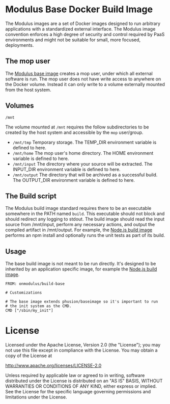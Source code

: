# Modulus Base Docker Build Image
The Modulus images are a set of Docker images designed to run arbitrary applications with a standardized external interface. The Modulus image convention enforces a high degree of security and control required by PaaS environments and might not be suitable for small, more focused, deployments.

## The mop user
The [Modulus base image](https://github.com/onmodulus/docker-base) creates a mop user, under which all external software is run. The mop user does not have write access to anywhere on the Docker volume. Instead it can only write to a volume externally mounted from the host system.

## Volumes

`/mnt`

The volume mounted at `/mnt` requires the follow subdirectories to be created
by the host system and accessible by the `mop` user/group.

* `/mnt/tmp` Temporary storage. The TEMP_DIR environment variable is defined to here.
* `/mnt/home` The mop user's home directory. The HOME environment variable is defined to here.
* `/mnt/input` The directory where your source will be extracted. The INPUT_DIR environment variable is defined to here.
* `/mnt/output` The directory that will be archived as a successful build. The OUTPUT_DIR environment variable is defined to here.

## The Build script
The Modulus build image standard requires there to be an executable somewhere in the PATH named `build`. This executable should not block and should redirect any logging to stdout. The build image should read the input source from /mnt/input, perform any necessary actions, and output the compiled artifact in /mnt/output. For example, the [Node.js build image](https://github.com/onmodulus/docker-build-node) performs an npm install and optionally runs the unit tests as part of its build.

## Usage
The base build image is not meant to be run directly. It's designed to be inherited by an application specific image, for example the [Node.js build image](https://github.com/onmodulus/docker-build-node).

```
FROM: onmodulus/build-base

# Customizations

# The base image extends phusion/baseimage so it's important to run
# the init system as the CMD.
CMD ["/sbin/my_init"]
```

# License
Licensed under the Apache License, Version 2.0 (the "License"); you may not use this file except in compliance with the License. You may obtain a copy of the License at

http://www.apache.org/licenses/LICENSE-2.0

Unless required by applicable law or agreed to in writing, software distributed under the License is distributed on an "AS IS" BASIS, WITHOUT WARRANTIES OR CONDITIONS OF ANY KIND, either express or implied. See the License for the specific language governing permissions and limitations under the License.
